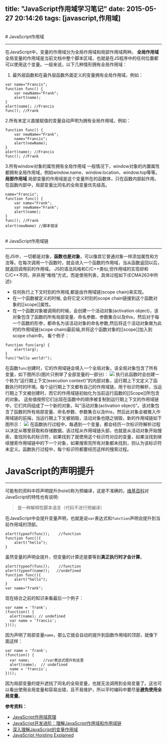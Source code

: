 title: "JavaScript作用域学习笔记"
date: 2015-05-27 20:14:26
tags: [javascript,作用域]
---
<br>
# JavaScript作用域


----------


在JavaScript中，变量的作用域分为全局作用域和局部作用域两种。
**全局作用域**
全局变量的作用域是当前文档中整个脚本区域，也就是在JS程序中的任何位置都可以使用这个变量。一般来说，以下几种情形拥有全局作用域：
1. 最外层函数和在最外层函数外面定义的变量拥有全局作用域，例如：
<!--more-->
```
var name="Francis";
function func() {
	var newName="Frank";
	alert(name);
}
alert(name); //Francis
func(); //Frank
```
2.所有末定义直接赋值的变量自动声明为拥有全局作用域，例如：
```
function func() {
	var newName="Frank";
	name="Francis";
	alert(newName);
}
alert(name); //Francis
func(); //Frank
```
3.所有window对象的属性拥有全局作用域
一般情况下，window对象的内置属性都拥有全局作用域，例如window.name、window.location、window.top等等。
**局部作用域**
局部变量的作用域是这个变量所在的函数体，只在函数内部起作用。在函数内部中，局部变量比同名的全局变量优先级高。
```
name="Francis";
function func() {
	var name="Frank";
	var newName="Frank";
	alert(name);
}
func(); //Frank
alert(newName) //脚本错误
```
<br>
# JavaScript作用域链


----------


在JS中，一切都是对象，**函数也是对象**，可以像其它普通对象一样添加属性和方法等。在每次调用一个函数时，就会进入一个函数的作用域，当从函数返回以后，就返回调用前的作用域。
JS的语法风格和C/C++类似,但作用域的实现却和C/C++不同，并非用“堆栈”方式，而是使用列表，具体过程如下(ECMA262中所述):

 - 任何执行上下文时刻的作用域,都是由作用域链(scope chain)来实现。
 - 在一个函数被定义的时候, 会将它定义时刻的scope chain链接到这个函数对象的[[scope]]属性。
 - 在一个函数对象被调用的时候，会创建一个活动对象(activation object)，该对象包含了函数的所有局部变量、命名参数、参数集合以及this，然后对于每一个函数的形参，都命名为该活动对象的命名参数,然后将这个活动对象做为此时的作用域链(scope chain)最前端,并将这个函数对象的[[scope]]加入到scope chain中。
看个例子：
```
function func(arg) {
	alert(arg);
}
func("hello world!");
```
在函数`func`创建时，它的作用域链会填入一个全局对象，该全局对象包含了所有变量，如下图所示(图片只例举了全部变量的一部分)：
![][1]
执行此函数时会创建一个称为“运行期上下文(execution context)”的内部对象，运行期上下文定义了函数执行时的环境。每个运行期上下文都有自己的作用域链，用于标识符解析，当运行期上下文被创建时，而它的作用域链初始化为当前运行函数的[[Scope]]所包含的对象。
这些值按照它们出现在函数中的顺序被复制到运行期上下文的作用域链中，它们共同组成了一个新的对象，叫“活动对象(activation object)”。该对象包含了函数的所有局部变量、命名参数、参数集合以及this，然后此对象会被推入作用域链的前端，当运行期上下文被销毁，活动对象也随之销毁，新的作用域链如下图所示：
![][2]
在函数执行过程中，每遇到一个变量，都会经历一次标识符解析过程以决定从哪里获取和存储数据。该过程从作用域链头部，也就是从活动对象开始搜索，查找同名的标识符，如果找到了就使用这个标识符对应的变量，如果没找到继续搜索作用域链中的下一个对象，如果搜索完所有对象都未找到，则认为该标识符未定义。函数执行过程中，每个标识符都要经历这样的搜索过程。
# JavaScript的声明提升

----------
可能有的资料中将声明提升(hoist)称为预编译，这是不准确的，[维基百科](http://zh.wikipedia.org/wiki/JavaScript)对JavaScript的特性也有说明:

> 是一种解释性脚本语言（代码不进行预编译）

在JavaScript中会提升变量声明，也就是说`var`表达式和`function`声明会提升到当前作用域的顶部。
```
alert(typeof(func));	//function
function func(){
	alert("hello");
}
```
虽然变量的声明会提升，但变量的计算还是要等到**真正执行时才会计算**。
```
alert(typeof(func));    //function
alert(typeof(name));   //undefined
function func(){
	alert("hello");
}
var name="frank";
```
现在结合之前的知识来看最后一个例子：
```
var name = 'frank';
(function() {
  alert(name); // undefined
  var name = 'francis';
})();
```
因为声明了局部变量`name`，那么它就会自动的提升到函数作用域的顶部，就像下面这样：
```
var name = 'frank';
(function() {
  var name;      //var表达式提升到这里
  alert(name);  // undefined
  name = 'francis';
})();
```
因为局部变量的提升遮挡了同名的全局变量，也就无法调用到全局变量了。这也可以看出使用全局变量和容易出错，且不易维护，所以平时编码中要尽量**避免使用全局变量**。


**参考资料：**

 - [JavaScript作用域原理](http://www.laruence.com/2009/05/28/863.html)   
 - [JavaScript开发进阶：理解JavaScript作用域和作用域链](http://www.cnblogs.com/lhb25/archive/2011/09/06/javascript-scope-chain.html)
 - [深入理解JavaScript的变量作用域](http://www.cnblogs.com/rainman/archive/2009/04/28/1445687.html#m5)
 - [JavaScript Hoisting   Explained](http://code.tutsplus.com/tutorials/quick-tip-javascript-hoisting-explained--net-15092)

  [1]: http://7xj5pg.com1.z0.glb.clouddn.com/201505262249.png
  [2]: http://7xj5pg.com1.z0.glb.clouddn.com/201505262301.png
